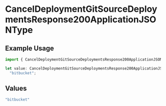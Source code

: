 # CancelDeploymentGitSourceDeploymentsResponse200ApplicationJSONType

## Example Usage

```typescript
import { CancelDeploymentGitSourceDeploymentsResponse200ApplicationJSONType } from "@vercel/sdk/models/operations";

let value: CancelDeploymentGitSourceDeploymentsResponse200ApplicationJSONType =
  "bitbucket";
```

## Values

```typescript
"bitbucket"
```